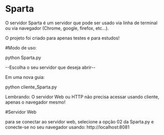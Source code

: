 # Sparta

O servidor Sparta é um servidor que pode ser usado via linha de terminal ou via navegador (Chrome, google, firefox, etc...).

O projeto foi criado para apenas testes e para estudos!

#Modo de uso:

python Sparta.py

--Escolha o seu servidor que deseja abrir--

Em uma nova guia:

python cliente_Sparta.py

Lembrando: O servidor Web ou HTTP não precisa acessar usando cliente, apenas o navegador mesmo!

#Servidor Web

para se conectar ao servidor web, selecione a opção 02 da Sparta.py e conecte-se no seu navegador usando: http://localhost:8081 
